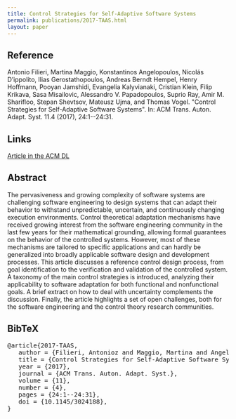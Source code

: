 ```yaml
---
title: Control Strategies for Self-Adaptive Software Systems
permalink: publications/2017-TAAS.html
layout: paper
---
```


## Reference
Antonio Filieri, Martina Maggio, Konstantinos Angelopoulos, Nicolás D’ippolito, Ilias Gerostathopoulos, Andreas Berndt Hempel, Henry Hoffmann, Pooyan Jamshidi, Evangelia Kalyvianaki, Cristian Klein, Filip Krikava, Sasa Misailovic, Alessandro V. Papadopoulos, Suprio Ray, Amir M. Sharifloo, Stepan Shevtsov, Mateusz Ujma, and Thomas Vogel. "Control Strategies for Self-Adaptive Software Systems". In: ACM Trans. Auton. Adapt. Syst. 11.4 (2017), 24:1--24:31.

## Links
[Article in the ACM DL](https://doi.org/10.1145/3024188)

## Abstract
The pervasiveness and growing complexity of software systems are challenging software engineering to design systems that can adapt their behavior to withstand unpredictable, uncertain, and continuously changing execution environments. Control theoretical adaptation mechanisms have received growing interest from the software engineering community in the last few years for their mathematical grounding, allowing formal guarantees on the behavior of the controlled systems. However, most of these mechanisms are tailored to specific applications and can hardly be generalized into broadly applicable software design and development processes. This article discusses a reference control design process, from goal identification to the verification and validation of the controlled system. A taxonomy of the main control strategies is introduced, analyzing their applicability to software adaptation for both functional and nonfunctional goals. A brief extract on how to deal with uncertainty complements the discussion. Finally, the article highlights a set of open challenges, both for the software engineering and the control theory research communities.

## BibTeX

<div class="bibtex">
<pre>@article{2017-TAAS,
   author = {Filieri, Antonioz and Maggio, Martina and Angelopoulos, Konstantinos and D’Ippolito, Nicolas and Gerostathopoulos, Ilias and Hempel, Andreas Berndt and Hoffmann, Henry and Jamshidi, Pooyan and Kalyvianaki, Evangelia and Klein, Cristian and Krikava, Filip and Misailovic, Sasa and Papadopoulos, Alessandro Vittorio and Ray, Suprio and Sharifloo, Amir M. and Shevtsov, Stepan and Ujma, Mateusz and Vogel, Thomas},
   title = {Control Strategies for Self-Adaptive Software Systems},
   year = {2017},
   journal = {ACM Trans. Auton. Adapt. Syst.},
   volume = {11},
   number = {4},
   pages = {24:1--24:31},
   doi = {10.1145/3024188},
}</pre>
</div>
